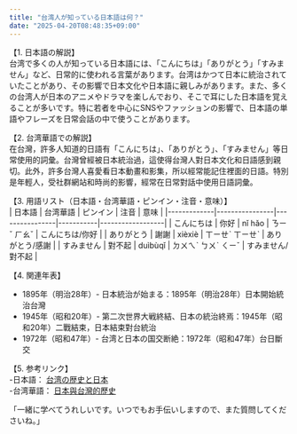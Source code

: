 ```yaml
---
title: "台湾人が知っている日本語は何？"
date: "2025-04-20T08:48:35+09:00"
---
```


【1. 日本語の解説】  
台湾で多くの人が知っている日本語には、「こんにちは」「ありがとう」「すみません」など、日常的に使われる言葉があります。台湾はかつて日本に統治されていたことがあり、その影響で日本文化や日本語に親しみがあります。また、多くの台湾人が日本のアニメやドラマを楽しんでおり、そこで耳にした日本語を覚えることが多いです。特に若者を中心にSNSやファッションの影響で、日本語の単語やフレーズを日常会話の中で使うことがあります。

【2. 台湾華語での解説】  
在台灣，許多人知道的日語有「こんにちは」、「ありがとう」、「すみません」等日常使用的詞彙。台灣曾經被日本統治過，這使得台灣人對日本文化和日語感到親切。此外，許多台灣人喜愛看日本動畫和影集，所以經常能記住裡面的日語。特別是年輕人，受社群網站和時尚的影響，經常在日常對話中使用日語詞彙。

【3. 用語リスト（日本語・台湾華語・ピンイン・注音・意味）】  
| 日本語     | 台湾華語     | ピンイン       | 注音      | 意味             |
|-------------|----------------|----------------|-----------|------------------|
| こんにちは | 你好           | nǐ hǎo          | ㄋㄧˇ ㄏㄠˇ   | こんにちは/你好    |
| ありがとう   | 謝謝           | xièxiè          | ㄒㄧㄝˋ ㄒㄧㄝˋ | ありがとう/感謝    |
| すみません   | 對不起         | duìbùqǐ        | ㄉㄨㄟˋ ㄅㄨˋ ㄑㄧˇ | すみません/對不起 |
  
【4. 関連年表】  
- 1895年（明治28年）- 日本統治が始まる：1895年（明治28年）日本開始統治台灣  
- 1945年（昭和20年）- 第二次世界大戦終結、日本の統治終焉：1945年（昭和20年）二戰結束，日本結束對台統治  
- 1972年（昭和47年）- 台湾と日本の国交断絶：1972年（昭和47年）台日斷交  

【5. 参考リンク】  
-日本語： [台湾の歴史と日本](https://www.nippon.com/ja/in-depth/a05903/)  
-台湾華語： [日本與台灣的歷史](https://www.mirrormedia.mg/story/20200804pol006/)  

「一緒に学べてうれしいです。いつでもお手伝いしますので、また質問してくださいね。」